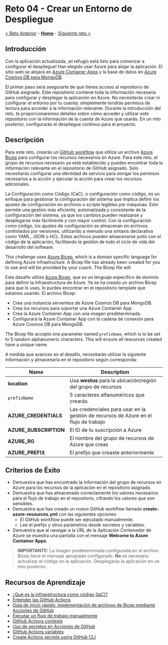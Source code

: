 # Reto 04 - Crear un Entorno de Despliegue

[< Reto Anterior](./Challenge-03.md) - **[Home](../README.md)** - [Siguiente reto >](./Challenge-05.md)

## Introducción

Con la aplicación actualizada, ¡el refugio está listo para comenzar a configurar el despliegue! Han elegido usar Azure para alojar la aplicación. El sitio web se alojará en [Azure Container Apps](https://learn.microsoft.com/es-es/azure/container-apps/overview) y la base de datos en [Azure Cosmos DB para MongoDB](https://learn.microsoft.com/es-es/azure/cosmos-db/mongodb/introduction). 

El primer paso será asegurarte de que tienes acceso al repositorio de GitHub asignado. Este repositorio contiene toda la información necesaria para configurar y desplegar la aplicación en Azure. No necesitarás crear ni configurar el entorno por tu cuenta; simplemente tendrás permisos de lectura para acceder a la información relevante. Durante la introducción del reto, te proporcionaremos detalles sobre cómo acceder y utilizar este repositorio con la información de la cuenta de Azure que usarás. En un reto posterior, configurarás el despliegue continuo para el proyecto.

## Descripción

Para este reto, crearás un [GitHub workflow](https://docs.github.com/es/actions/learn-github-actions/understanding-github-actions) que utiliza un archivo [Azure Bicep](https://learn.microsoft.com/es-es/azure/azure-resource-manager/bicep/overview?tabs=bicep) para configurar los recursos necesarios en Azure. Para este reto, el grupo de recursos necesario ya está establecido y puedes encontrar toda la información relevante en el repositorio de GitHub asignado. Solo necesitarás configurar una identidad de servicio para otorgar los permisos necesarios a la acción y ejecutar la acción para crear los recursos adicionales.

La Configuración como Código (CaC), o configuración como código, es un enfoque para gestionar la configuración del sistema que implica definir los ajustes de configuración en archivos o scripts legibles por máquinas. Esto permite una gestión más eficiente, automatizada y consistente de la configuración del sistema, ya que los cambios pueden realizarse y desplegarse más fácilmente y con mayor control. Con la configuración como código, los ajustes de configuración se almacenan en archivos controlados por versiones, utilizando a menudo una sintaxis declarativa como YAML, JSON o HCL. Estos archivos pueden almacenarse junto con el código de la aplicación, facilitando la gestión de todo el ciclo de vida del desarrollo del software.

This challenge uses [Azure Bicep](https://learn.microsoft.com/azure/azure-resource-manager/bicep/overview?tabs=bicep), which is a domain specific language for defining Azure infrastructure. A Bicep file has already been created for you to use and will be provided by your coach. The Bicep file will:

Este desafío utiliza [Azure Bicep](https://learn.microsoft.com/es-es/azure/azure-resource-manager/bicep/overview?tabs=bicep), que es un lenguaje específico de dominio para definir la infraestructura de Azure. Ya se ha creado un archivo Bicep para que lo uses, lo purdes encontrar en el repositorio template que estamos usando. El archivo Bicep:

- Crea una instancia serverless de Azure Cosmos DB para MongoDB.
- Crea los recursos para soportar una Azure Container App.
- Crea la Azure Container App con una imagen predeterminada.
- Configurará la Azure Container App con la cadena de conexión para Azure Cosmos DB para MongoDB.

The Bicep file accepts one parameter named `prefixName`, which is to be set to 5 random alphanumeric characters. This will ensure all resources created have a unique name.

A medida que avances en el desafío, necesitarás utilizar la siguiente información y almacenarla en el repositorio según corresponda:

| Name                   | Description                                                         |
| ---------------------- | ------------------------------------------------------------------- |
| **location**           | Usa **westus** para la ubicación/región del grupo de recursos       |
| `prefixName`           | 5 caracteres alfanuméricos que crearás                 |
| **AZURE_CREDENTIALS**  | Las credenciales para usar en la gestión de recursos de Azure en el flujo de trabajo |
| **AZURE_SUBSCRIPTION** | El ID de tu suscripción a Azure                                  |
| **AZURE_RG**           | El nombre del grupo de recursos de Azure que creas                      |
| **AZURE_PREFIX**       | El prefijo que creaste anteriormente                                           |

    
## Criterios de Éxito

- Demuestra que has encontrado la información del grupo de recursos en Azure para los recursos de la aplicación en el repositorio asignado.
- Demuestra que has almacenado correctamente los valores necesarios para el flujo de trabajo en el repositorio, cifrando los valores que son sensibles.
- Demuestra que has creado un nuevo GitHub workflow llamado **create-azure-resources.yml** con las siguientes opciones:
  - El GitHub workflow puede ser ejecutado manualmente.
  - Lee el prefijo y otros parámetros desde secretos y variables.
- Demuestra que al navegar a la URL de la Aplicación Contenedor de Azure se muestra una pantalla con el mensaje **Welcome to Azure Container Apps**.

> **IMPORTANTE:** La imagen predeterminada configurada en el archivo Bicep tiene el mensaje apropiado configurado. **No** es necesario actualizar el código en la aplicación. Desplegarás la aplicación en un reto posterior.

## Recursos de Aprendizaje

- [¿Qué es la infraestructura como código (IaC)?](https://learn.microsoft.com/es-es/devops/deliver/what-is-infrastructure-as-code)
- [Entender las GitHub Actions](https://docs.github.com/es/actions/learn-github-actions/understanding-github-actions)
- [Guía de inicio rápido: implementación de archivos de Bicep mediante Acciones de GitHub](https://learn.microsoft.com/es-es/azure/azure-resource-manager/bicep/deploy-github-actions?tabs=CLI%2Cuserlevel)
- [Ejecutar un flujo de trabajo manualmente](https://docs.github.com/es/actions/using-workflows/manually-running-a-workflow)
- [GitHub Actions contexts](https://docs.github.com/es/actions/learn-github-actions/contexts)
- [Uso de secretos en Acciones de GitHub](https://docs.github.com/es/actions/security-guides/using-secrets-in-github-actions)
- [GitHub Actions variables](https://docs.github.com/es/actions/learn-github-actions/variables)
- [Create Actions secrets using GitHub CLI](https://cli.github.com/manual/gh_secret_set)
